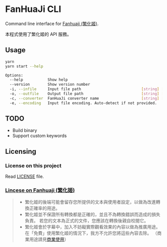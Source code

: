 # FanHuaJi CLI

Command line interface for [Fanhuaji (繁化姬)](https://zhconvert.org/).

本程式使用了繁化姬的 API 服務。

## Usage

```sh
yarn
yarn start --help

Options:
  --help           Show help                                           [boolean]
  --version        Show version number                                 [boolean]
  -i, --infile     Input file path                           [string] [required]
  -o, --outfile    Output file path                          [string] [required]
  -c, --converter  FanHuaJi converter name                   [string] [required]
  -e, --encoding   Input file encoding. Auto-detect if not provided.    [string]
```

## TODO

- Build binary
- Support custom keywords

## Licensing

### License on this project

Read [LICENSE](LICENSE) file.

### [Lincese on Fanhuaji (繁化姬)](https://docs.zhconvert.org/license/)

> - 繁化姬的後端可能會留存您所提供的文本與使用者設定，以做為改進轉換正確率的用途。
> - 繁化姬並不保證所有轉換都是正確的，並且不為轉換錯誤而造成的損失負責。 若您的文本為正式的文件，您應該在轉換後親自校閱它。
> - 繁化姬會於字幕中，加入不妨礙實際觀看效果的內容以做為推廣用途。 在「免費」使用繁化姬的情況下，我方不允許您將這些內容去除。 （商業用途請見[商業使用](https://docs.zhconvert.org/commercial/)）
